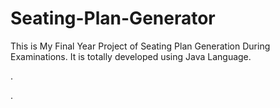 # Seating-Plan-Generator

This is My Final Year Project of Seating Plan Generation During Examinations. It is totally developed using Java Language.












.









































































































































































































































.






































